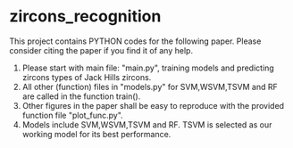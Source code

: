 # zircons_recognition

This project contains PYTHON codes for the following paper. Please consider citing the paper if you find it of any help.
1. Please start with main file: "main.py", training models and predicting zircons types of Jack Hills zircons.
2. All other (function) files in "models.py" for SVM,WSVM,TSVM and RF are called in the function train().
3. Other figures in the paper shall be easy to reproduce with the provided function file "plot_func.py".
4. Models include SVM,WSVM,TSVM and RF. TSVM is selected as our working model for its best performance.
